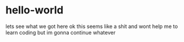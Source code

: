 # hello-world
lets see what we got here
ok this seems like a shit and wont help me to learn coding but im gonna continue whatever
